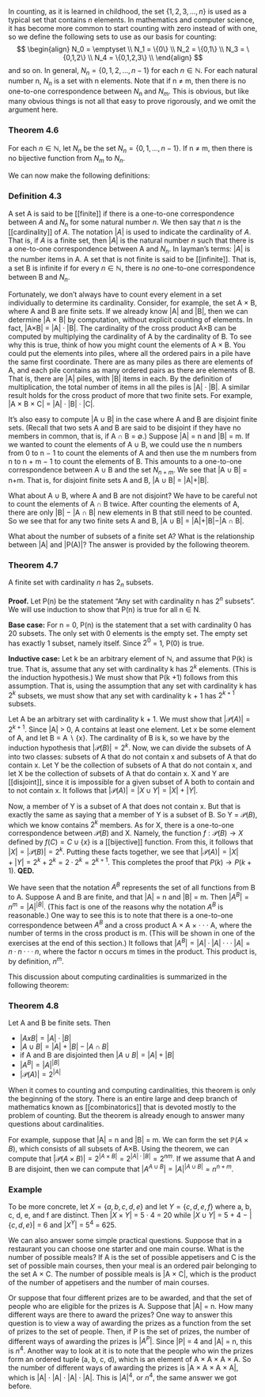 In counting, as it is learned in childhood, the set $\{1, 2, 3, . . . , n\}$ is used as a typical set that contains *n* elements. In mathematics and computer science, it has become more common to start counting with zero instead of with one, so we define the following sets to use as our basis for counting:
$$
\begin{align}
N_0 = \emptyset \\
N_1 = \{0\} \\
N_2 = \{0,1\} \\
N_3 = \{0,1,2\} \\
N_4 = \{0,1,2,3\} \\
\end{align}
$$
and so on. In general, $N_n = \{0, 1, 2, . . . , n − 1\}$ for each $n \in \mathbb{N}$. For each natural number n, $N_n$ is a set with n elements. Note that if n $\neq$ m, then there is no one-to-one correspondence between $N_n$ and $N_m$. This is obvious, but like many obvious things is not all that easy to prove rigorously, and we omit the argument here.

### Theorem 4.6
For each $n \in \mathbb{N}$, let $N_n$ be the set $N_n = \{0, 1, . . . , n−1\}$. If n $\neq$ m, then there is no bijective function from $N_m$ to $N_n$.

We can now make the following definitions:

### Definition 4.3
A set A is said to be [[finite]] if there is a one-to-one correspondence between $A$ and $N_n$ for some natural number *n*. We then say that *n* is the [[cardinality]] of *A*. The notation $|A|$ is used to indicate the cardinality of *A*. That is, if *A* is a finite set, then $|A|$ is the natural number *n* such that there is a one-to-one correspondence between A and $N_n$. In layman’s terms: $|A|$ is the number items in A. A set that is not finite is said to be [[infinite]]. That is, a set B is infinite if for every $n \in \mathbb{N}$, there is *no* one-to-one correspondence between B and $N_n$.

Fortunately, we don’t always have to count every element in a set individually to determine its cardinality. Consider, for example, the set A × B, where A and B are finite sets. If we already know |A| and |B|, then we can determine |A × B| by computation, without explicit counting of elements. In fact, |A×B| = |A| · |B|. The cardinality of the cross product A×B can be computed by multiplying the cardinality of A by the cardinality of B. To see why this is true, think of how you might count the elements of A × B. You could put the elements into piles, where all the ordered pairs in a pile have the same first coordinate. There are as many piles as there are elements of A, and each pile contains as many ordered pairs as there are elements of B. That is, there are |A| piles, with |B| items in each. By the definition of multiplication, the total number of items in all the piles is |A| · |B|. A similar result holds for the cross product of more that two finite sets. For example, |A × B × C| = |A| · |B| · |C|.

It’s also easy to compute |A $\cup$ B| in the case where A and B are disjoint finite sets. (Recall that two sets A and B are said to be disjoint if they have no members in common, that is, if A $\cap$ B = $\emptyset$.) Suppose |A| = n and |B| = m. If we wanted to count the elements of A $\cup$ B, we could use the n numbers from 0 to n − 1 to count the elements of A and then use the m numbers from n to n + m − 1 to count the elements of B. This amounts to a one-to-one correspondence between A $\cup$ B and the set $N_{n+m}$. We see that |A $\cup$ B| = n+m. That is, for disjoint finite sets A and B, |A $\cup$ B| = |A|+|B|.

What about A $\cup$ B, where A and B are not disjoint? We have to be careful not to count the elements of 
A $\cap$ B twice. After counting the elements of A, there are only |B| − |A $\cap$ B| new elements in B that still need to be counted. So we see that for any two finite sets A and B, |A $\cup$ B| = |A|+|B|−|A $\cap$ B|.

What about the number of subsets of a finite set A? What is the relationship between |A| and |P(A)|? The answer is provided by the following theorem.

### Theorem 4.7
A finite set with cardinality *n* has $2_n$ subsets.

**Proof.**
Let P(n) be the statement “Any set with cardinality n has $2^n$ subsets”. We will use induction to show that P(n) is true for all n $\in$ N.

**Base case:**
For n = 0, P(n) is the statement that a set with cardinality 0 has 20 subsets. The only set with 0 elements is the empty set. The empty set has exactly 1 subset, namely itself. Since $2^0$ = 1, P(0) is true.

**Inductive case:**
Let k be an arbitrary element of $\mathbb{N}$, and assume that P(k) is true. That is, assume that any set with cardinality k has $2^k$ elements. (This is the induction hypothesis.) We must show that P(k +1) follows from this assumption. That is, using the assumption that any set with cardinality k has $2^k$ subsets, we must show that any set with cardinality k + 1 has $2^{k+1}$ subsets.

Let A be an arbitrary set with cardinality k + 1. We must show that $|\mathcal{P}(A)| = 2^{k+1}$. Since |A| > 0, A contains at least one element. Let x be some element of A, and let B = A ∖ {x}. The cardinality of B is k, so we have by the induction hypothesis that $|\mathcal{P}(B)| = 2^k$. Now, we can divide the subsets of A into two classes: subsets of A that do not contain x and subsets of A that do contain x. Let Y be the collection of subsets of A that do not contain x, and let X be the collection of subsets of A that do contain x. X and Y are [[disjoint]], since it is impossible for a given subset of A both to contain and to not contain x. It follows that $|\mathcal{P}(A)| = |X \cup Y| = |X| + |Y|$.

Now, a member of Y is a subset of A that does not contain x. But that is exactly the same as saying that a member of Y is a subset of B. So Y = $\mathcal{P}(B)$, which we know contains $2^k$ members. As for X, there is a one-to-one correspondence between $\mathcal{P}(B)$ and X. Namely, the function $f : \mathcal{P}(B) \rightarrow X$ defined by $f(C) = C \cup \{x\}$ is a [[bijective]] function. From this, it follows that $|X| = |\mathcal{P}(B)| = 2^k$. Putting these facts together, we see that $|\mathcal{P}(A)| = |X| + |Y| = 2^k + 2^k = 2 · 2^k = 2^{k+1}$. This completes the proof that $P(k) → P(k + 1)$.
**QED.**

We have seen that the notation $A^B$ represents the set of all functions from B to A. Suppose A and B are finite, and that |A| = n and |B| = m. Then $|A^B| = n^m = |A|^{|B|}$. (This fact is one of the reasons why the notation $A^B$ is reasonable.) One way to see this is to note that there is a one-to-one correspondence between $A^B$ and a cross product A × A × · · · A, where the number of terms in the cross product is m. (This will be shown in one of the exercises at the end of this section.) It follows that $|A^B| = |A| · |A| · · · |A| = n · n · · · n$, where the factor n occurs m times in the product. This product is, by definition, $n^m$.

This discussion about computing cardinalities is summarized in the following theorem:

### Theorem 4.8
Let A and B be finite sets. Then
- $|A x B| = |A| \cdot |B|$
- $|A \cup B| = |A| + |B| - |A \cap B|$
- if A and B are disjointed then $|A \cup B| = |A| + |B|$
- $|A^B| = |A|^{|B|}$
- $|\mathcal{P}(A)| = 2^{|A|}$

When it comes to counting and computing cardinalities, this theorem is only the beginning of the story. There is an entire large and deep branch of mathematics known as [[combinatorics]] that is devoted mostly to the problem of counting. But the theorem is already enough to answer many questions about cardinalities.

For example, suppose that |A| = n and |B| = m. We can form the set $\mathbb{P}(A×B)$, which consists of all subsets of A×B. Using the theorem, we can compute that $|\mathcal{P}(A × B)| = 2^{|A×B|} = 2^{|A|·|B|} = 2^{nm}$. If we assume that A and B are disjoint, then we can compute that $|A^{A\cup B}| = |A|^{|A\cup B|} = n^{n+m}$.

### Example
To be more concrete, let $X = \{a, b, c, d, e\}$ and let $Y = \{c, d, e, f\}$ where a, b, c, d, e, and f are distinct. Then $|X × Y|$ = 5 · 4 = 20 while $|X \cup Y|$ = 5 + 4 − $|\{c, d, e\}|$ = 6 and $|X^Y|$ = $5^4$ = 625.

We can also answer some simple practical questions. Suppose that in a restaurant you can choose one starter and one main course. What is the number of possible meals? If A is the set of possible appetisers and C is the set of possible main courses, then your meal is an ordered pair belonging to the set A × C. The number of possible meals is |A × C|, which is the product of the number of appetisers and the number of main courses.

Or suppose that four different prizes are to be awarded, and that the set of people who are eligible for the prizes is A. Suppose that |A| = n. How many different ways are there to award the prizes? One way to answer this question is to view a way of awarding the prizes as a function from the set of prizes to the set of people. Then, if P is the set of prizes, the number of different ways of awarding the prizes is $|A^P|$. Since |P| = 4 and |A| = n, this is $n^4$. Another way to look at it is to note that the people who win the prizes
form an ordered tuple (a, b, c, d), which is an element of A × A × A × A. So the number of different ways of awarding the prizes is |A × A × A × A|, which is |A| · |A| · |A| · |A|. This is $|A|^4$, or $n^4$, the same answer we got before.